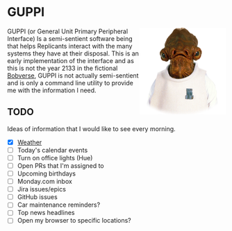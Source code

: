 # GUPPI

<img align="right" width="200" height="200" src="img/ackbar.png">

GUPPI (or General Unit Primary Peripheral Interface) Is a semi-sentient software
being that helps Replicants interact with the many systems they have at their
disposal. This is an early implementation of the interface and as this is not
the year 2133 in the fictional [Bobverse](https://bobiverse.fandom.com/wiki/We_Are_Legion_(We_Are_Bob)_Wiki),
GUPPI is not actually semi-sentient and is only a command line utility to provide
me with the information I need.

## TODO

Ideas of information that I would like to see every morning.

- [x] [Weather](DataProvider.Weather/Readme.md)
- [ ] Today's calendar events
- [ ] Turn on office lights (Hue)
- [ ] Open PRs that I'm assigned to
- [ ] Upcoming birthdays
- [ ] Monday.com inbox
- [ ] Jira issues/epics
- [ ] GitHub issues
- [ ] Car maintenance reminders?
- [ ] Top news headlines
- [ ] Open my browser to specific locations?
